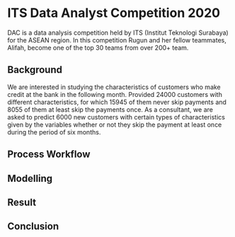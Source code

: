 # ITS Data Analyst Competition 2020

DAC is a data analysis competition held by ITS (Institut Teknologi Surabaya) for the ASEAN region. In this competition Rugun and her fellow teammates, Alifah, become one of the top 30 teams from over 200+ team. 

## Background
We are interested in studying the characteristics of customers who make credit at the bank in the following month. Provided 24000 customers with different
characteristics, for which 15945 of them never skip payments and 8055 of them at least skip the payments once. As a consultant, we are asked to predict 6000 new customers with
certain types of characteristics given by the variables whether or not they skip the payment at least once during the period of six months.

## Process Workflow


## Modelling

## Result


## Conclusion
